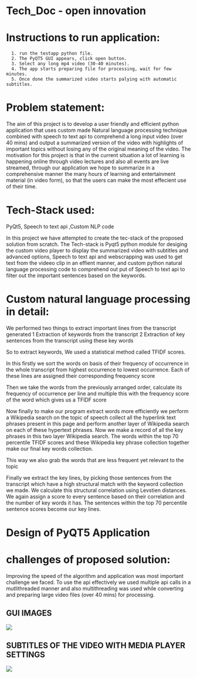 # Tech_Doc - open innovation

# Instructions to run application:

      1. run the testapp python file.
      2. The PyQT5 GUI appears, click open button.
      3. Select any long mp4 video (30-40 minutes). 
      4. The app starts preparing file for processing, wait for few minutes.
      5. Once done the summarized video starts palying with automatic subtitles.

# Problem statement:

The aim of this project is to develop a user friendly and efficient python application that uses custom made Natural language processing technique combined with speech to text api to comprehend a long input video (over 40 mins) and output a summarized version of the video with highlights of important topics without losing any of the original meaning of the video. The motivation for this project is that in the current situation a lot of learning is happening online through video lectures and also all events are live streamed, through our application we hope to summarize in a comprehensive manner the many hours of learning and entertainment material (in video form), so that the users can make the most effecient use of their time.

# Tech-Stack used:

PyQt5, Speech to text api ,Custom NLP code

In this project we have attempted to create the tec-stack of the proposed solution from scratch. The Tech-stack is Pyqt5 python module for desiging the custom video player to display the summarized video with subtitles and advanced options, Speech to text api and webscrapping was used to get text from the videeo clip in an effient manner, and custom python natural language processing code to comprehend out put of Speech to text api to filter out the important sentences based on the keywords. 

# Custom natural language processing in detail:

We performed two things to extract important lines from the transcript generated 
1 Extraction of keywords from the transcript
2 Extraction of key sentences from the transcript using these key words

So to extract keywords, We used a statistical method called TFIDF scores.

In this firstly we sort the words on basis of their frequency of occurrence in the whole transcript from highest occurrence to lowest occurrence. Each of these lines are assigned their corresponding frequency score 

Then we take the words from the previously arranged order, calculate its frequency of occurrence per line and multiple this with the frequency score of the word which gives us a TFIDF score

Now finally to make our program extract words more efficiently we perform a Wikipedia search on the topic of speech collect all the hyperlink text phrases present in this page and perform another layer of Wikipedia search on each of these hypertext phrases. Now we make a record of all the key phrases in this two layer Wikipedia search. The words within the top 70 percentile TFIDF scores and these Wikipedia key phrase collection together make our final key words collection. 

This way we also grab the words that are less frequent yet relevant to the topic

Finally we extract the key lines, by picking those sentences from the transcript which have a high structural match with the keyword collection we made. We calculate this structural correlation using Levstien distances. We again assign a score to every sentence based on their correlation and the number of key words it has.
The  sentences within the top 70 percentile sentence scores become our key lines.

# Design of PyQT5 Application

# challenges of proposed solution:

Improving the speed of the algorithm and application was most important challenge we faced. To use the api effectively we used multiple api calls in a mutlithreaded manner and also multithreading was used while converting and preparing large video files (over 40 mins) for processing.  
## GUI IMAGES
<img src="https://github.com/yuvaraj-06/Tech_Doc/blob/main/img1.JPG?raw=true">

## SUBTITLES OF THE VIDEO WITH MEDIA PLAYER SETTINGS
<img src="https://github.com/yuvaraj-06/Tech_Doc/blob/main/img2.JPG?raw=true">
